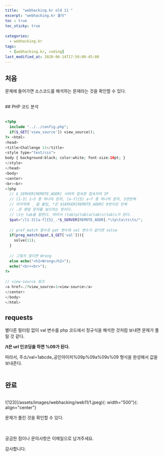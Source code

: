 ```yaml
---
title:  "webhacking.kr old 11 "
excerpt: "webhacking.kr 풀이"
toc : true
toc_sticky: true

categories:
  - webhacking.kr
tags:
  - [webhacking.kr, coding]
last_modified_at: 2020-06-14T17:50:00-45:00
---
```

## 처음
문제에 들어가면 소스코드를 해석하는 문제라는 것을 확인할 수 있다.

<br>
## PHP 코드 분석

```php

<?php
  include "../../config.php";
  if($_GET['view_source']) view_source();
?> <html>
<head>
<title>Challenge 11</title>
<style type="text/css">
body { background:black; color:white; font-size:10pt; }
</style>
</head>
<body>
<center>
<br><br>
<?php
  // $_SERVER[REMOTE_ADDR] 서버의 접속한 접속자의 IP
  // [1-3] 1~3 중 하나의 문자, [a-f]{5} a~f 중 하나의 문자, 5번반복
  // 마지막에 _ 을 붙임, *은 $SERVER[REMOTE_ADDR] 0번이상 반복
  // .은 랜덤 문자를 넣으라는 뜻이다.
  // \t는 tab을 말한다. 따라서 (tab)p(tab)a(tab)s(tab)s가 된다.
  $pat="/[1-3][a-f]{5}_.*$_SERVER[REMOTE_ADDR].*\tp\ta\ts\ts/";

  // pref_match 함수로 pat 변수와 val 변수가 같다면 solve
  if(preg_match($pat,$_GET['val'])){
    solve(11);
  }

  // 그렇지 않다면 Wrong
  else echo("<h2>Wrong</h2>");
  echo("<br><br>");
?>

// view-source 링크
<a href=./?view_source=1>view-source</a>
</center>
</body>
</html>

```

## requests

별다른 필터링 없이 val 변수를 php 코드에서 정규식을 해석한 것처럼 보내면 문제가 풀릴 것
같다.

__/t은 url 인코딩을 하면 %09가 된다.__

따라서, 주소/val=1abcde_공인아이피%09p%09a%09s%09 형식을 완성해서 값을 보내준다.
<br><br>

## 완료
<br>
![123](/assets/images/webhacking/web11/1.jpeg){: width="500"}{: align="center"}

문제가 풀린 것을 확인할 수 있다.

<br><br>
궁금한 점이나 문의사항은 이메일으로 남겨주세요.

감사합니다.
